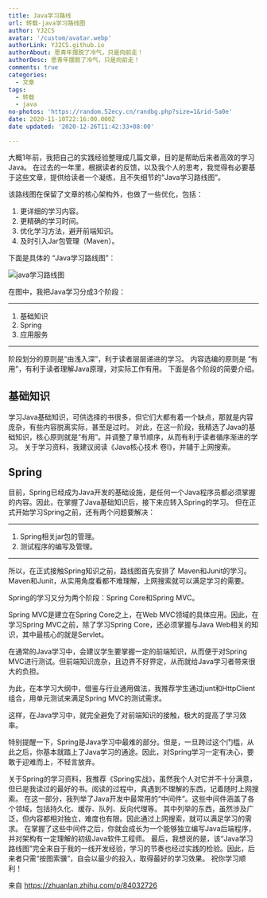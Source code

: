 ```yaml
---
title: Java学习路线
url: 转载-java学习路线图
author: YJ2CS
avatar: '/custom/avatar.webp'
authorLink: YJ2CS.github.io
authorAbout: 愿青年摆脱了冷气，只是向前走！
authorDesc: 愿青年摆脱了冷气，只是向前走！
comments: true
categories:
  - 文章
tags:
  - 转载
  - java
no-photos: 'https://random.52ecy.cn/randbg.php?size=1&rid-5a0e'
date: 2020-11-10T22:16:00.000Z
date updated: '2020-12-26T11:42:33+08:00'

---
```


大概1年前，我把自己的实践经验整理成几篇文章，目的是帮助后来者高效的学习Java。
在过去的一年里，根据读者的反馈，以及我个人的思考，我觉得有必要基于这些文章，提供给读者一个凝练，且不失细节的“Java学习路线图”。

该路线图在保留了文章的核心架构外，也做了一些优化，包括：

1.  更详细的学习内容。
2.  更精确的学习时间。
3.  优化学习方法，避开前端知识。
4.  及时引入Jar包管理（Maven）。

下面是具体的 “Java学习路线图”：

![java学习路线图](fabc8942.png)

在图中，我把Java学习分成3个阶段：

---

1.  基础知识
2.  Spring
3.  应用服务

---

阶段划分的原则是“由浅入深”，利于读者层层递进的学习。
内容选编的原则是 “有用”，有利于读者理解Java原理，对实际工作有用。
下面是各个阶段的简要介绍。

## 基础知识

学习Java基础知识，可供选择的书很多，但它们大都有着一个缺点，那就是内容庞杂，有些内容脱离实际，甚至是过时。
对此，在这一阶段，我精选了Java的基础知识，核心原则就是“有用”。并调整了章节顺序，从而有利于读者循序渐进的学习。
关于学习资料，我建议阅读《Java核心技术 卷I》，并辅于上网搜索。

## Spring

目前，Spring已经成为Java开发的基础设施，是任何一个Java程序员都必须掌握的内容。因此，在掌握了Java基础知识后，接下来应转入Spring的学习。
但在正式开始学习Spring之前，还有两个问题要解决：

---

1.  Spring相关jar包的管理。
2.  测试程序的编写及管理。

---

所以，在正式接触Spring知识之前，路线图首先安排了 Maven和Junit的学习。
Maven和Junit，从实用角度看都不难理解，上网搜索就可以满足学习的需要。

Spring的学习又分为两个阶段：Spring Core和Spring MVC。

Spring MVC是建立在Spring Core之上，在Web MVC领域的具体应用。因此，在学习Spring MVC之前，除了学习Spring Core，还必须掌握与Java Web相关的知识，其中最核心的就是Servlet。

在通常的Java学习中，会建议学生要掌握一定的前端知识，从而便于对Spring MVC进行测试。但前端知识庞杂，且边界不好界定，从而就给Java学习者带来很大的负担。

为此，在本学习大纲中，借鉴与行业通用做法，我推荐学生通过junt和HttpClient组合，用单元测试来满足Spring MVC的测试需求。

这样，在Java学习中，就完全避免了对前端知识的接触，极大的提高了学习效率。

特别提醒一下，Spring是Java学习中最难的部分。但是，一旦跨过这个门槛，从此之后，你基本就踏上了Java学习的通途。因此，对Spring学习一定有决心，要敢于迎难而上，不轻言放弃。

关于Spring的学习资料，我推荐《Spring实战》，虽然我个人对它并不十分满意，但已是我读过的最好的书。阅读的过程中，真遇到不理解的东西，记着随时上网搜索。
在这一部分，我列举了Java开发中最常用的“中间件”。这些中间件涵盖了各个领域，包括持久化、缓存、队列、反向代理等。
其中列举的东西，虽然涉及广泛，但内容都相对独立，难度也有限。因此通过上网搜索，就可以满足学习的需求。
在掌握了这些中间件之后，你就会成长为一个能够独立编写Java后端程序，并对架构有一定理解的初级Java软件工程师。
最后，我想说的是，该“Java学习路线图”完全来自于我的一线开发经验，学习的节奏也经过实践的检验。因此，后来者只需“按图索骥”，自会以最少的投入，取得最好的学习效果。
祝你学习顺利！

来自 <https://zhuanlan.zhihu.com/p/84032726>
